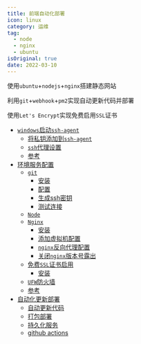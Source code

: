 ```yaml
---
title: 前端自动化部署
icon: linux
category: 运维
tag:
  - node
  - nginx
  - ubuntu
isOriginal: true
date: 2022-03-10
---
```


使用`ubuntu`+`nodejs`+`nginx`搭建静态网站

利用`git`+`webhook`+`pm2`实现自动更新代码并部署

使用`Let's Encrypt`实现免费启用`SSL`证书

<!-- more -->

- [`windows`启动`ssh-agent`](./environment_windows.html#windows启动ssh-agent)
  - [将私钥添加到`ssh-agent`](./environment_windows.html#将私钥添加到ssh-agent)
  - [`ssh`代理设置](./environment_windows.html#ssh代理设置)
  - [参考](./environment_windows.html#参考)
- [环境服务配置](./environment_server.html#环境服务配置)
  - [`git`](./environment_server.html#git)
    - [安装](./environment_server.html#安装)
    - [配置](./environment_server.html#配置)
    - [生成ssh密钥](./environment_server.html#生成ssh密钥)
    - [测试连接](./environment_server.html#测试连接)
  - [`Node`](./environment_server.html#node)
  - [`Nginx`](./environment_server.html#nginx)
    - [安装](./environment_server.html#安装-1)
    - [添加虚拟机配置](./environment_server.html#添加虚拟机配置)
    - [`nginx`反向代理配置](./environment_server.html#nginx反向代理配置)
    - [关闭`nginx`版本号露出](./environment_server.html#关闭nginx版本号露出)
  - [免费`SSL`证书启用](./environment_server.html#免费ssl证书启用)
    - [安装](./environment_server.html#安装-2)
  - [`UFW`防火墙](./environment_server.html#ufw防火墙)
  - [参考](./environment_server.html#参考)
- [自动化更新部署](./pm2&bash.html#自动化更新部署)
  - [自动更新代码](./pm2&bash.html#自动更新代码)
  - [打包部署](./pm2&bash.html#打包部署)
  - [持久化服务](./pm2&bash.html#持久化服务)
  - [github actions](./giuhub_actions.html)